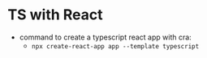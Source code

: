 # TS with React
- command to create a typescript react app with cra:
  - `npx create-react-app app --template typescript`